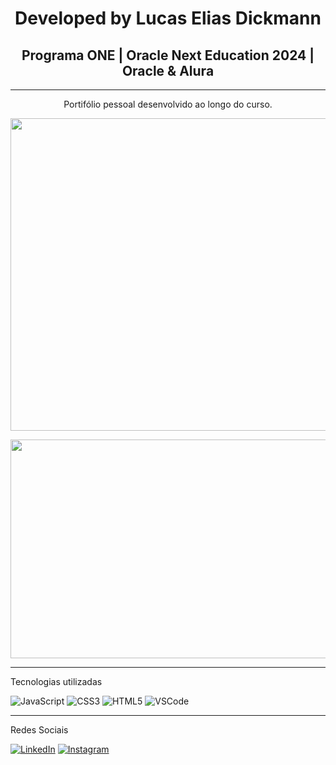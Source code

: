 <h1 align="center">Developed by Lucas Elias Dickmann</h1>

<h2 align="center">Programa ONE | Oracle Next Education 2024 | Oracle & Alura</h2>

---
<p align="center">Portifólio pessoal desenvolvido ao longo do curso.</p>

<p align="center">
<img width="750" height="500" src="https://github.com/user-attachments/assets/8c684669-f23a-4e1d-82c7-8699d4110ea2"/> 
</p>

<p align="center">
<img width="900" height="350" src="https://github.com/user-attachments/assets/12f5fb56-e3b3-4976-ba2d-330e26b14e9d"/> 
</p>

---
Tecnologias utilizadas

![JavaScript](https://img.shields.io/badge/JavaScript-F7DF1E?style=for-the-badge&logo=javascript&logoColor=black)  ![CSS3](https://img.shields.io/badge/CSS3-1572B6?style=for-the-badge&logo=css3&logoColor=white) ![HTML5](https://img.shields.io/badge/HTML5-E34F26?style=for-the-badge&logo=html5&logoColor=white)
![VSCode](https://img.shields.io/badge/Visual_Studio_Code-0078D4?style=for-the-badge&logo=visual%20studio%20code&logoColor=white)

---
Redes Sociais

[![LinkedIn](https://img.shields.io/badge/linkedin-%230077B5.svg?style=for-the-badge&logo=linkedin&logoColor=white)](https://linkedin.com/in/lucas-dickmann) [![Instagram](https://img.shields.io/badge/Instagram-%23E4405F.svg?style=for-the-badge&logo=Instagram&logoColor=white)](https://instagram.com/luksdickmann) 
